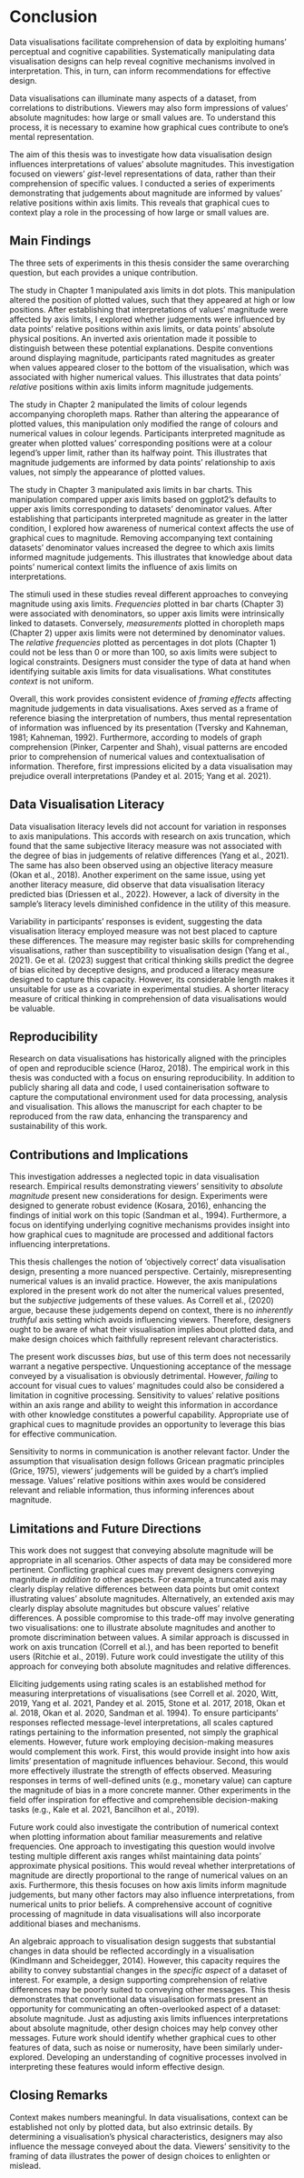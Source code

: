 # Conclusion

Data visualisations facilitate comprehension of data by exploiting humans’ perceptual and cognitive capabilities. Systematically manipulating data visualisation designs can help reveal cognitive mechanisms involved in interpretation. This, in turn, can inform recommendations for effective design.

Data visualisations can illuminate many aspects of a dataset, from correlations to distributions. Viewers may also form impressions of values’ absolute magnitudes: how large or small values are. To understand this process, it is necessary to examine how graphical cues contribute to one’s mental representation.

The aim of this thesis was to investigate how data visualisation design influences interpretations of values’ absolute magnitudes. This investigation focused on viewers’ *gist*-level representations of data, rather than their comprehension of specific values. I conducted a series of experiments demonstrating that judgements about magnitude are informed by values’ relative positions within axis limits. This reveals that graphical cues to context play a role in the processing of how large or small values are.

## Main Findings

The three sets of experiments in this thesis consider the same overarching question, but each provides a unique contribution.

The study in Chapter 1 manipulated axis limits in dot plots. This manipulation altered the position of plotted values, such that they appeared at high or low positions. After establishing that interpretations of values’ magnitude were affected by axis limits, I explored whether judgements were influenced by data points’ relative positions within axis limits, or data points’ absolute physical positions. An inverted axis orientation made it possible to distinguish between these potential explanations. Despite conventions around displaying magnitude, participants rated magnitudes as greater when values appeared closer to the bottom of the visualisation, which was associated with higher numerical values. This illustrates that data points’ *relative* positions within axis limits inform magnitude judgements.

The study in Chapter 2 manipulated the limits of colour legends accompanying choropleth maps. Rather than altering the appearance of plotted values, this manipulation only modified the range of colours and numerical values in colour legends. Participants interpreted magnitude as greater when plotted values’ corresponding positions were at a colour legend’s upper limit, rather than its halfway point. This illustrates that magnitude judgements are informed by data points’ relationship to axis values, not simply the appearance of plotted values.

The study in Chapter 3 manipulated axis limits in bar charts. This manipulation compared upper axis limits based on ggplot2’s defaults to upper axis limits corresponding to datasets’ denominator values. After establishing that participants interpreted magnitude as greater in the latter condition, I explored how awareness of numerical context affects the use of graphical cues to magnitude. Removing accompanying text containing datasets’ denominator values increased the degree to which axis limits informed magnitude judgements. This illustrates that knowledge about data points’ numerical context limits the influence of axis limits on interpretations.

The stimuli used in these studies reveal different approaches to conveying magnitude using axis limits. *Frequencies* plotted in bar charts (Chapter 3) were associated with denominators, so upper axis limits were intrinsically linked to datasets. Conversely, *measurements* plotted in choropleth maps (Chapter 2) upper axis limits were not determined by denominator values. The *relative frequencies* plotted as percentages in dot plots (Chapter 1) could not be less than 0 or more than 100, so axis limits were subject to logical constraints. Designers must consider the type of data at hand when identifying suitable axis limits for data visualisations. What constitutes *context* is not uniform.

Overall, this work provides consistent evidence of *framing effects* affecting magnitude judgements in data visualisations. Axes served as a frame of reference biasing the interpretation of numbers, thus mental representation of information was influenced by its presentation (Tversky and Kahneman, 1981; Kahneman, 1992). Furthermore, according to models of graph comprehension (Pinker, Carpenter and Shah), visual patterns are encoded prior to comprehension of numerical values and contextualisation of information. Therefore, first impressions elicited by a data visualisation may prejudice overall interpretations (Pandey et al. 2015; Yang et al. 2021). 

## Data Visualisation Literacy

Data visualisation literacy levels did not account for variation in responses to axis manipulations. This accords with research on axis truncation, which found that the same subjective literacy measure was not associated with the degree of bias in judgements of relative differences (Yang et al., 2021). The same has also been observed using an objective literacy measure (Okan et al., 2018).  Another experiment on the same issue, using yet another literacy measure, did observe that data visualisation literacy predicted bias (Driessen et al., 2022). However, a lack of diversity in the sample’s literacy levels diminished confidence in the utility of this measure.  

Variability in participants’ responses is evident, suggesting the data visualisation literacy employed measure was not best placed to capture these differences. The measure may register basic skills for comprehending visualisations, rather than susceptibility to visualisation design (Yang et al., 2021). Ge et al. (2023) suggest that critical thinking skills predict the degree of bias elicited by deceptive designs, and produced a literacy measure designed to capture this capacity. However, its considerable length makes it unsuitable for use as a covariate in experimental studies. A shorter literacy measure of critical thinking in comprehension of data visualisations would be valuable. 

## Reproducibility

Research on data visualisations has historically aligned with the principles of open and reproducible science (Haroz, 2018). The empirical work in this thesis was conducted with a focus on ensuring reproducibility. In addition to publicly sharing all data and code, I used containerisation software to capture the computational environment used for data processing, analysis and visualisation. This allows the manuscript for each chapter to be reproduced from the raw data, enhancing the transparency and sustainability of this work.

## Contributions and Implications

This investigation addresses a neglected topic in data visualisation research. Empirical results demonstrating viewers’ sensitivity to *absolute magnitude* present new considerations for design. Experiments were designed to generate robust evidence (Kosara, 2016), enhancing the findings of initial work on this topic (Sandman et al., 1994). Furthermore, a focus on identifying underlying cognitive mechanisms provides insight into how graphical cues to magnitude are processed and additional factors influencing interpretations.

This thesis challenges the notion of ‘objectively correct’ data visualisation design, presenting a more nuanced perspective. Certainly, misrepresenting numerical values is an invalid practice. However, the axis manipulations explored in the present work do not alter the numerical values presented, but the *subjective* judgements of these values. As Correll et al., (2020) argue, because these judgements depend on context, there is no *inherently truthful* axis setting which avoids influencing viewers. Therefore, designers ought to be aware of what their visualisation implies about plotted data, and make design choices which faithfully represent relevant characteristics.

The present work discusses *bias*, but use of this term does not necessarily warrant a negative perspective. Unquestioning acceptance of the message conveyed by a visualisation is obviously detrimental. However, *failing* to account for visual cues to values’ magnitudes could also be considered a limitation in cognitive processing. Sensitivity to values’ relative positions within an axis range and ability to weight this information in accordance with other knowledge constitutes a powerful capability. Appropriate use of graphical cues to magnitude provides an opportunity to leverage this bias for effective communication.

Sensitivity to norms in communication is another relevant factor. Under the assumption that visualisation design follows Gricean pragmatic principles (Grice, 1975), viewers’ judgements will be guided by a chart’s implied message. Values’ relative positions within axes would be considered relevant and reliable information, thus informing inferences about magnitude. 

## Limitations and Future Directions

This work does not suggest that conveying absolute magnitude will be appropriate in all scenarios. Other aspects of data may be considered more pertinent. Conflicting graphical cues may prevent designers conveying magnitude *in addition to* other aspects. For example, a truncated axis may clearly display relative differences between data points but omit context illustrating values’ absolute magnitudes. Alternatively, an extended axis may clearly display absolute magnitudes but obscure values’ relative differences. A possible compromise to this trade-off may involve generating two visualisations: one to illustrate absolute magnitudes and another to promote discrimination between values. A similar approach is discussed in work on axis truncation (Correll et al.), and has been reported to benefit users (Ritchie et al., 2019). Future work could investigate the utility of this approach for conveying both absolute magnitudes and relative differences. 

Eliciting judgements using rating scales is an established method for measuring interpretations of visualisations (see Correll et al. 2020, Witt, 2019, Yang et al. 2021, Pandey et al. 2015,  Stone et al. 2017, 2018, Okan et al. 2018, Okan et al. 2020, Sandman et al. 1994). To ensure participants’ responses reflected message-level interpretations, all scales captured ratings pertaining to the information presented, not simply the graphical elements. However, future work employing decision-making measures would complement this work. First, this would provide insight into how axis limits’ presentation of magnitude influences behaviour. Second, this would more effectively illustrate the strength of effects observed. Measuring responses in terms of well-defined units (e.g., monetary value) can capture the magnitude of bias in a more concrete manner. Other experiments in the field offer inspiration for effective and comprehensible decision-making tasks (e.g., Kale et al. 2021, Bancilhon et al., 2019). 

Future work could also investigate the contribution of numerical context when plotting information about familiar measurements and relative frequencies. One approach to investigating this question would involve testing multiple different axis ranges whilst maintaining data points’ approximate physical positions. This would reveal whether interpretations of magnitude are directly proportional to the range of numerical values on an axis. Furthermore, this thesis focuses on how axis limits inform magnitude judgements, but many other factors may also influence interpretations, from numerical units to prior beliefs. A comprehensive account of cognitive processing of magnitude in data visualisations will also incorporate additional biases and mechanisms. 

An algebraic approach to visualisation design suggests that substantial changes in data should be reflected accordingly in a visualisation (Kindlmann and Scheidegger, 2014). However, this capacity requires the ability to convey substantial changes in the *specific aspect* of a dataset of interest. For example, a design supporting comprehension of relative differences may be poorly suited to conveying other messages. This thesis demonstrates that conventional data visualisation formats present an opportunity for communicating an often-overlooked aspect of a dataset: absolute magnitude. Just as adjusting axis limits influences interpretations about absolute magnitude, other design choices may help convey other messages. Future work should identify whether graphical cues to other features of data, such as noise or numerosity, have been similarly under-explored. Developing an understanding of cognitive processes involved in interpreting these features would inform effective design. 

## Closing Remarks

Context makes numbers meaningful. In data visualisations, context can be established not only by plotted data, but also extrinsic details. By determining a visualisation’s physical characteristics, designers may also influence the message conveyed about the data. Viewers’ sensitivity to the framing of data illustrates the power of design choices to enlighten or mislead. 
